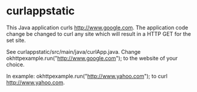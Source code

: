# curlappstatic
This Java application curls http://www.google.com. The application code change be changed to curl any site which will result in a HTTP GET for the set site. 

See curlappstatic/src/main/java/curlApp.java. Change okhttpexample.run("http://www.google.com"); to the website of your choice. 

In example: okhttpexample.run("http://www.yahoo.com"); to curl http://www.yahoo.com.